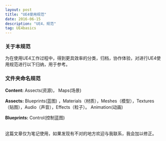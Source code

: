 ```yaml
---
layout: post
title: "UE4使用规范"
date: 2016-06-15
description: "UE4，规范"
tag: UE4basics
---  
```

### 关于本规范
为在使用UE4工作过程中，得到更具效率的分类，归档，协作体验，对进行UE4使用规范进行以下归纳，用于参考。     
### 文件夹命名规范  
**Content:** Assects(资源)， Maps(场景)

**Assects:**  Blueprints(蓝图) ，Materials（材质），Meshes（模型），Textures（贴图），Audio（声音），Effects（粒子）。 Animation(动画)   

**Blueprints:** Control(控制蓝图)


<br>
这篇文章仅为笔记使用，如果发现有不对的地方欢迎与我联系，我会加以修正。
